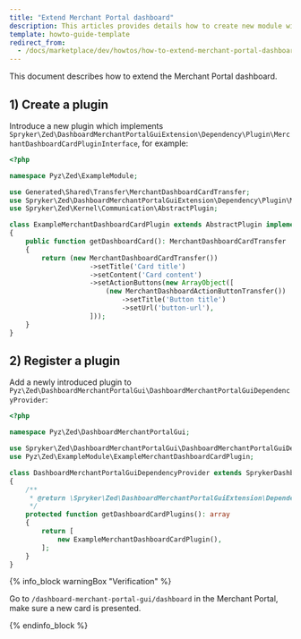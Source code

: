 ```yaml
---
title: "Extend Merchant Portal dashboard"
description: This articles provides details how to create new module with application
template: howto-guide-template
redirect_from:
  - /docs/marketplace/dev/howtos/how-to-extend-merchant-portal-dashboard.html
---
```


This document describes how to extend the Merchant Portal dashboard.

## 1) Create a plugin

Introduce a new plugin which implements `Spryker\Zed\DashboardMerchantPortalGuiExtension\Dependency\Plugin\MerchantDashboardCardPluginInterface`, for example:

```php
<?php

namespace Pyz\Zed\ExampleModule;

use Generated\Shared\Transfer\MerchantDashboardCardTransfer;
use Spryker\Zed\DashboardMerchantPortalGuiExtension\Dependency\Plugin\MerchantDashboardCardPluginInterface;
use Spryker\Zed\Kernel\Communication\AbstractPlugin;

class ExampleMerchantDashboardCardPlugin extends AbstractPlugin implements MerchantDashboardCardPluginInterface
{
    public function getDashboardCard(): MerchantDashboardCardTransfer
    {
        return (new MerchantDashboardCardTransfer())
                    ->setTitle('Card title')
                    ->setContent('Card content')
                    ->setActionButtons(new ArrayObject([
                        (new MerchantDashboardActionButtonTransfer())
                            ->setTitle('Button title')
                            ->setUrl('button-url'),
                    ]));
    }
}
```

## 2) Register a plugin

Add a newly introduced plugin to `Pyz\Zed\DashboardMerchantPortalGui\DashboardMerchantPortalGuiDependencyProvider`:

```php
<?php

namespace Pyz\Zed\DashboardMerchantPortalGui;

use Spryker\Zed\DashboardMerchantPortalGui\DashboardMerchantPortalGuiDependencyProvider as SprykerDashboardMerchantPortalGuiDependencyProvider;
use Pyz\Zed\ExampleModule\ExampleMerchantDashboardCardPlugin;

class DashboardMerchantPortalGuiDependencyProvider extends SprykerDashboardMerchantPortalGuiDependencyProvider
{
    /**
     * @return \Spryker\Zed\DashboardMerchantPortalGuiExtension\Dependency\Plugin\MerchantDashboardCardPluginInterface[]
     */
    protected function getDashboardCardPlugins(): array
    {
        return [
            new ExampleMerchantDashboardCardPlugin(),
        ];
    }
}
```

{% info_block warningBox "Verification" %}

Go to `/dashboard-merchant-portal-gui/dashboard` in the Merchant Portal, make sure a new card is presented.

{% endinfo_block %}
